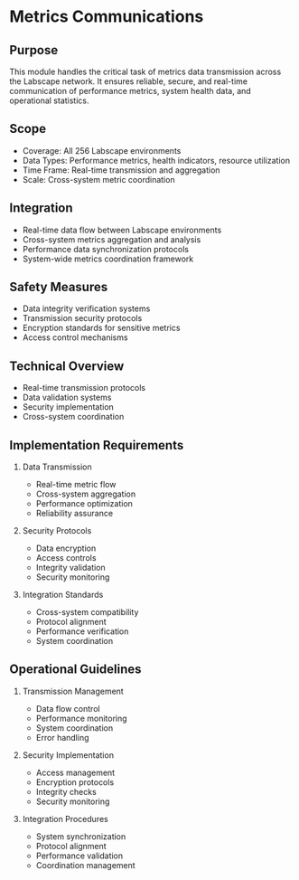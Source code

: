 # Metrics Communications

## Purpose
This module handles the critical task of metrics data transmission across the Labscape network. It ensures reliable, secure, and real-time communication of performance metrics, system health data, and operational statistics.

## Scope
- Coverage: All 256 Labscape environments
- Data Types: Performance metrics, health indicators, resource utilization
- Time Frame: Real-time transmission and aggregation
- Scale: Cross-system metric coordination

## Integration
- Real-time data flow between Labscape environments
- Cross-system metrics aggregation and analysis
- Performance data synchronization protocols
- System-wide metrics coordination framework

## Safety Measures
- Data integrity verification systems
- Transmission security protocols
- Encryption standards for sensitive metrics
- Access control mechanisms

## Technical Overview
- Real-time transmission protocols
- Data validation systems
- Security implementation
- Cross-system coordination

## Implementation Requirements
1. Data Transmission
   - Real-time metric flow
   - Cross-system aggregation
   - Performance optimization
   - Reliability assurance

2. Security Protocols
   - Data encryption
   - Access controls
   - Integrity validation
   - Security monitoring

3. Integration Standards
   - Cross-system compatibility
   - Protocol alignment
   - Performance verification
   - System coordination

## Operational Guidelines
1. Transmission Management
   - Data flow control
   - Performance monitoring
   - System coordination
   - Error handling

2. Security Implementation
   - Access management
   - Encryption protocols
   - Integrity checks
   - Security monitoring

3. Integration Procedures
   - System synchronization
   - Protocol alignment
   - Performance validation
   - Coordination management